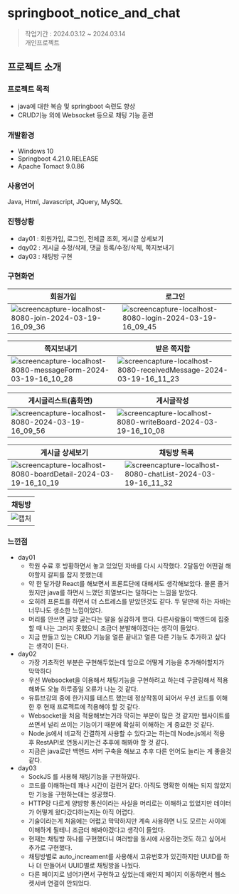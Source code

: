 # springboot_notice_and_chat
> 작업기간 : 2024.03.12 ~ 2024.03.14 <br>
> 개인프로젝트

## 프로젝트 소개
### 프로젝트 목적
- java에 대한 복습 및 springboot 숙련도 향상
- CRUD기능 외에 Websocket 등으로 채팅 기능 훈련

### 개발환경
- Windows 10
- Springboot 4.21.0.RELEASE
- Apache Tomact 9.0.86

### 사용언어
Java, Html, Javascript, JQuery, MySQL

### 진행상황
- day01 : 회원가입, 로그인, 전체글 조회, 게시글 상세보기
- dqy02 : 게시글 수정/삭제, 댓글 등록/수정/삭제, 쪽지보내기
- day03 : 채팅방 구현


### 구현화면
|회원가입|로그인|
|---|---|
|![screencapture-localhost-8080-join-2024-03-19-16_09_36](https://github.com/oyoo525/springboot_notice_and_chat/assets/141537487/fb55d444-b44d-44c4-9d6d-478026f09a58)|![screencapture-localhost-8080-login-2024-03-19-16_09_45](https://github.com/oyoo525/springboot_notice_and_chat/assets/141537487/b49926ad-09bf-4f2e-a2fe-b13d5fe0b622)|

|쪽지보내기|받은 쪽지함|
|---|---|
|![screencapture-localhost-8080-messageForm-2024-03-19-16_10_28](https://github.com/oyoo525/springboot_notice_and_chat/assets/141537487/36f54b0e-67d0-418c-87a8-09ee1fc9460e)|![screencapture-localhost-8080-receivedMessage-2024-03-19-16_11_23](https://github.com/oyoo525/springboot_notice_and_chat/assets/141537487/fb8eefa7-2e53-48ee-a8aa-8e3945174272)

|게시글리스트(홈화면)|게시글작성|
|---|---|
|![screencapture-localhost-8080-2024-03-19-16_09_56](https://github.com/oyoo525/springboot_notice_and_chat/assets/141537487/a7bc2635-fcd8-4e86-90d5-cc7385804a20)|![screencapture-localhost-8080-writeBoard-2024-03-19-16_10_08](https://github.com/oyoo525/springboot_notice_and_chat/assets/141537487/c1c901fc-6867-4902-81c4-69f6b74d03f1)|

|게시글 상세보기|채팅방 목록|
|---|---|
|![screencapture-localhost-8080-boardDetail-2024-03-19-16_10_19](https://github.com/oyoo525/springboot_notice_and_chat/assets/141537487/bc93bbaa-76d3-43fc-85f5-be109820ed87)|![screencapture-localhost-8080-chatList-2024-03-19-16_11_32](https://github.com/oyoo525/springboot_notice_and_chat/assets/141537487/c815069d-1ffb-41a3-9514-713839d87543)|

|채팅방|
|---|
|![캡처](https://github.com/oyoo525/springboot_notice_and_chat/assets/141537487/b8c3823c-d407-4f09-84a0-5db88b9b06b2)|










### 느낀점
- day01
  - 학원 수료 후 방황하면서 놓고 있었던 자바를 다시 시작했다. 2달동안 어떤걸 해야할지 갈피를 잡지 못했는데
  - 약 한 달가량 React를 해보면서 프론트단에 대해서도 생각해보았다. 물론 즐거웠지만 java를 하면서 느꼈던 희열보다는 덜하다는 느낌을 받았다.
  - 오히려 프론트를 하면서 더 스트레스를 받았던것도 같다. 두 달만에 하는 자바는 너무나도 생소한 느낌이었다.
  - 머리를 안쓰면 금방 굳는다는 말을 실감하게 했다. 다른사람들이 백엔드에 집중할 때 나는 그러지 못했으니 조금더 분발해야겠다는 생각이 들었다.
  - 지금 만들고 있는 CRUD 기능을 얼른 끝내고 얼른 다른 기능도 추가하고 싶다는 생각이 든다.
- day02
  - 가장 기초적인 부분은 구현해두었는데 앞으로 어떻게 기능을 추가해야할지가 막막하다
  - 우선 Websocket을 이용해서 채팅기능을 구현하려고 하는데 구글링해서 적용해봐도 오늘 하루종일 오류가 나는 것 같다.
  - 유튜브강의 중에 한가지를 테스트 했는데 정상작동이 되어서 우선 코드를 이해한 후 현재 프로젝트에 적용해야 할 것 같다.
  - Websocket을 처음 적용해보는거라 막히는 부분이 많은 것 같지만 웹사이트를 쓰면서 널리 쓰이는 기능이기 때문에 확실히 이해하는 게 중요한 것 같다.
  - Node.js에서 비교적 간결하게 사용할 수 있다고는 하는데 Node.js에서 적용 후 RestAPI로 연동시키는건 추후에 해봐야 할 것 같다.
  - 지금은 java로만 백엔드 서버 구축을 해보고 추후 다른 언어도 늘리는 게 좋을것 같다.
- day03
  - SockJS 를 사용해 채팅기능을 구현하였다.
  - 코드를 이해하는데 꽤나 시간이 걸린거 같다. 아직도 명확한 이해는 되지 않았지만 기능을 구현하는데는 성공했다.
  - HTTP랑 다르게 양방향 통신이라는 사실을 머리로는 이해하고 있었지만 데이터가 어떻게 왔다갔다하는지는 아직 어렵다.
  - 기술이라는게 처음에는 어렵고 막막하지만 계속 사용하면 나도 모르는 사이에 이해하게 될테니 조금더 해봐야겠다고 생각이 들었다.
  - 현재는 채팅방 하나를 구현했더니 여러방을 동시에 사용하는것도 하고 싶어서 추가로 구현했다.
  - 채팅방별로 auto_increament를 사용해서 고유번호가 있긴하지만 UUID를 하나 더 만들어서 UUID별로 채팅방을 나눴다.
  - 다른 페이지로 넘어가면서 구현하고 싶었는데 왜인지 페이지 이동하면서 웹소켓서버 연결이 안되었다.
    
  

